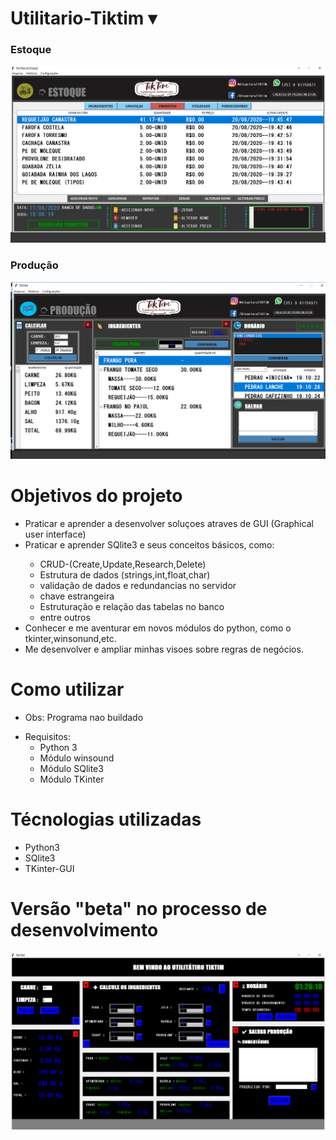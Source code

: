 # Utilitario-Tiktim ▾

<h3>Estoque</h3>

![foto-estoque](https://github.com/PedroNestor2077/Utilitario-Tiktim/blob/master/ESTOQUE.png)
<h3>Produção</h3>

![foto-produção](https://github.com/PedroNestor2077/Utilitario-Tiktim/blob/master/PRODU%C3%87%C3%83O.png)

<h1>Objetivos do projeto</h1>
<ul>
<li>Praticar e aprender a desenvolver soluçoes atraves de GUI (Graphical user interface)</li>
<li>Praticar e aprender SQlite3 e seus conceitos básicos, como:</li>
    <ul><li>CRUD-(Create,Update,Research,Delete)</li>
    <li>Estrutura de dados (strings,int,float,char)</li>
    <li>validação de dados e redundancias no servidor</li>
    <li>chave estrangeira</li>
    <li>Estruturação e relação das tabelas no banco</li>
    <li>entre outros</li>
    </ul>
<li>Conhecer e me aventurar em novos módulos do python, como o tkinter,winsonund,etc.</li>
<li>Me desenvolver e ampliar minhas visoes sobre regras de negócios.</li>
</ul>


<h1>Como utilizar </h1>
  <ul><li>Obs: Programa nao buildado</li></ul>
  <ul><li>Requisitos:
  <ul><li>Python 3</li>
  <li>Módulo winsound</li>
  <li>Módulo SQlite3</li>
  <li>Módulo TKinter</li></ul></li></ul>
 <h1>Técnologias utilizadas </h1>
 <ul><li>Python3</li>
    <li>SQlite3</li>
<li>TKinter-GUI</li></ul>

<h1>Versão "beta" no processo de desenvolvimento</h1>

![versoes beta](https://github.com/PedroNestor2077/Utilitario-Tiktim/blob/master/interface_antiga.png)




